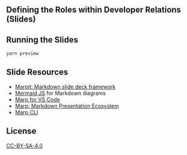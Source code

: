 ## Defining the Roles within Developer Relations (Slides)

## Running the Slides

```bash
yarn preview
```

## Slide Resources

- [Marpit: Markdown slide deck framework](https://marpit.marp.app/)
- [Mermaid JS](https://mermaid-js.github.io/mermaid) for Markdown diagrams
- [Marp for VS Code](https://marketplace.visualstudio.com/items?itemName=marp-team.marp-vscode)
- [Marp: Markdown Presentation Ecosystem](https://marp.app/)
- [Marp CLI](https://github.com/marp-team/marp-cli)

## License

[CC-BY-SA-4.0](https://creativecommons.org/licenses/by-sa/4.0/)